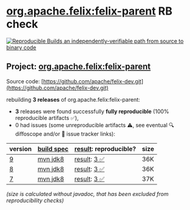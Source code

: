 [org.apache.felix:felix-parent](https://central.sonatype.com/artifact/org.apache.felix/felix-parent/versions) RB check
=======

[![Reproducible Builds](https://reproducible-builds.org/images/logos/rb.svg) an independently-verifiable path from source to binary code](https://reproducible-builds.org/)

## Project: [org.apache.felix:felix-parent](https://central.sonatype.com/artifact/org.apache.felix/felix-parent/versions)

Source code: [https://github.com/apache/felix-dev.git](https://github.com/apache/felix-dev.git)

rebuilding **3 releases** of org.apache.felix:felix-parent:
- **3** releases were found successfully **fully reproducible** (100% reproducible artifacts :white_check_mark:),
- 0 had issues (some unreproducible artifacts :warning:, see eventual :mag: diffoscope and/or :memo: issue tracker links):

| version | [build spec](/BUILDSPEC.md) | [result](https://reproducible-builds.org/docs/jvm/): reproducible? | size |
| -- | --------- | ------ | -- |
| [9](https://central.sonatype.com/artifact/org.apache.felix/felix-parent/9/pom) | [mvn jdk8](felix-parent-9.buildspec) | [result](felix-parent-9.buildinfo): [3 :white_check_mark: ](felix-parent-9.buildcompare) | 36K |
| [8](https://central.sonatype.com/artifact/org.apache.felix/felix-parent/8/pom) | [mvn jdk8](felix-parent-8.buildspec) | [result](felix-parent-8.buildinfo): [3 :white_check_mark: ](felix-parent-8.buildcompare) | 36K |
| [7](https://central.sonatype.com/artifact/org.apache.felix/felix-parent/7/pom) | [mvn jdk8](felix-parent-7.buildspec) | [result](felix-parent-7.buildinfo): [3 :white_check_mark: ](felix-parent-7.buildcompare) | 37K |

<i>(size is calculated without javadoc, that has been excluded from reproducibility checks)</i>
